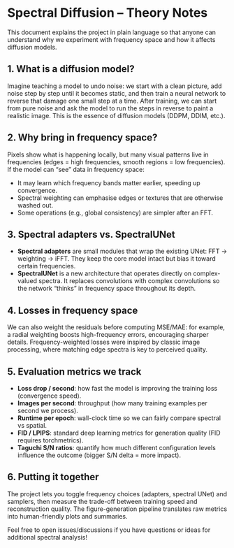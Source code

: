 # Spectral Diffusion – Theory Notes

This document explains the project in plain language so that anyone can understand why we experiment with frequency space and how it affects diffusion models.

## 1. What is a diffusion model?
Imagine teaching a model to undo noise: we start with a clean picture, add noise step by step until it becomes static, and then train a neural network to reverse that damage one small step at a time. After training, we can start from pure noise and ask the model to run the steps in reverse to paint a realistic image. This is the essence of diffusion models (DDPM, DDIM, etc.).

## 2. Why bring in frequency space?
Pixels show what is happening locally, but many visual patterns live in frequencies (edges = high frequencies, smooth regions = low frequencies). If the model can “see” data in frequency space:
- It may learn which frequency bands matter earlier, speeding up convergence.
- Spectral weighting can emphasise edges or textures that are otherwise washed out.
- Some operations (e.g., global consistency) are simpler after an FFT.

## 3. Spectral adapters vs. SpectralUNet
- **Spectral adapters** are small modules that wrap the existing UNet: FFT → weighting → iFFT. They keep the core model intact but bias it toward certain frequencies.
- **SpectralUNet** is a new architecture that operates directly on complex-valued spectra. It replaces convolutions with complex convolutions so the network “thinks” in frequency space throughout its depth.

## 4. Losses in frequency space
We can also weight the residuals before computing MSE/MAE: for example, a radial weighting boosts high-frequency errors, encouraging sharper details. Frequency-weighted losses were inspired by classic image processing, where matching edge spectra is key to perceived quality.

## 5. Evaluation metrics we track
- **Loss drop / second**: how fast the model is improving the training loss (convergence speed).
- **Images per second**: throughput (how many training examples per second we process).
- **Runtime per epoch**: wall-clock time so we can fairly compare spectral vs spatial.
- **FID / LPIPS**: standard deep learning metrics for generation quality (FID requires torchmetrics).
- **Taguchi S/N ratios**: quantify how much different configuration levels influence the outcome (bigger S/N delta = more impact).

## 6. Putting it together
The project lets you toggle frequency choices (adapters, spectral UNet) and samplers, then measure the trade-off between training speed and reconstruction quality. The figure-generation pipeline translates raw metrics into human-friendly plots and summaries.

Feel free to open issues/discussions if you have questions or ideas for additional spectral analysis!
